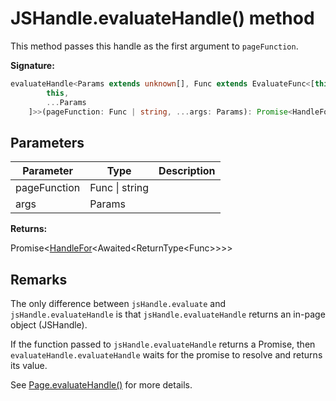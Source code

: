 # JSHandle.evaluateHandle() method

This method passes this handle as the first argument to `pageFunction`.

**Signature:**

```typescript
evaluateHandle<Params extends unknown[], Func extends EvaluateFunc<[this, ...Params]> = EvaluateFunc<[
        this,
        ...Params
    ]>>(pageFunction: Func | string, ...args: Params): Promise<HandleFor<Awaited<ReturnType<Func>>>>;
```

## Parameters

| Parameter    | Type           | Description |
| ------------ | -------------- | ----------- |
| pageFunction | Func \| string |             |
| args         | Params         |             |

**Returns:**

Promise&lt;[HandleFor](./puppeteer.handlefor.md)&lt;Awaited&lt;ReturnType&lt;Func&gt;&gt;&gt;&gt;

## Remarks

The only difference between `jsHandle.evaluate` and `jsHandle.evaluateHandle` is that `jsHandle.evaluateHandle` returns an in-page object (JSHandle).

If the function passed to `jsHandle.evaluateHandle` returns a Promise, then `evaluateHandle.evaluateHandle` waits for the promise to resolve and returns its value.

See [Page.evaluateHandle()](./puppeteer.page.evaluatehandle.md) for more details.
